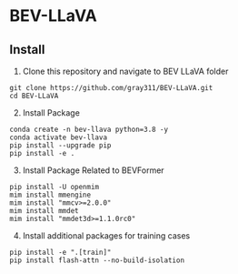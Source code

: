 # BEV-LLaVA


## Install

1. Clone this repository and navigate to BEV LLaVA folder

```
git clone https://github.com/gray311/BEV-LLaVA.git
cd BEV-LLaVA
```

2. Install Package
```
conda create -n bev-llava python=3.8 -y
conda activate bev-llava
pip install --upgrade pip
pip install -e .
```

3. Install Package Related to BEVFormer
```
pip install -U openmim
mim install mmengine
mim install "mmcv>=2.0.0"
mim install mmdet
mim install "mmdet3d>=1.1.0rc0"
```

4. Install additional packages for training cases
```
pip install -e ".[train]"
pip install flash-attn --no-build-isolation
```
